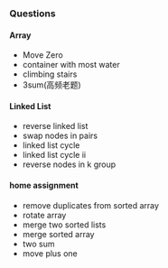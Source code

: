 ### Questions
#### Array
* Move Zero
* container with most water
* climbing stairs
* 3sum(高频老题)

#### Linked List
* reverse linked list
* swap nodes in pairs
* linked list cycle
* linked list cycle ii
* reverse nodes in k group

#### home assignment
* remove duplicates from sorted array
* rotate array
* merge two sorted lists
* merge sorted array
* two sum
* move plus one

